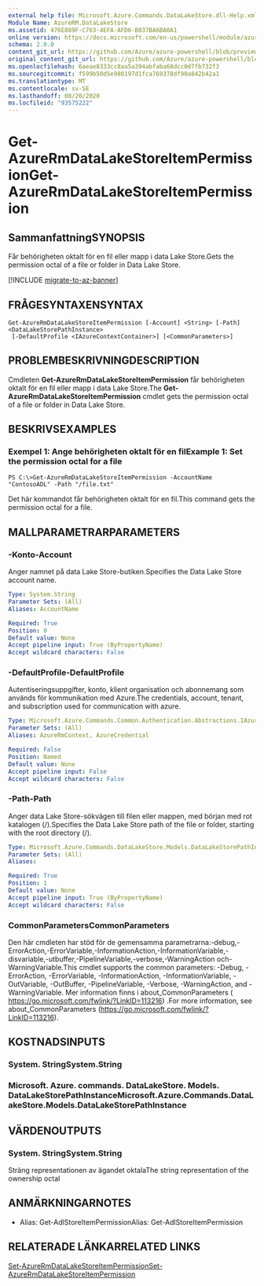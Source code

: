 ```yaml
---
external help file: Microsoft.Azure.Commands.DataLakeStore.dll-Help.xml
Module Name: AzureRM.DataLakeStore
ms.assetid: 476E889F-C763-4EFA-AFD6-B037BA6BA0A1
online version: https://docs.microsoft.com/en-us/powershell/module/azurerm.datalakestore/get-azurermdatalakestoreitempermission
schema: 2.0.0
content_git_url: https://github.com/Azure/azure-powershell/blob/preview/src/ResourceManager/DataLakeStore/Commands.DataLakeStore/help/Get-AzureRmDataLakeStoreItemPermission.md
original_content_git_url: https://github.com/Azure/azure-powershell/blob/preview/src/ResourceManager/DataLakeStore/Commands.DataLakeStore/help/Get-AzureRmDataLakeStoreItemPermission.md
ms.openlocfilehash: 6aeae8333cc8aa5a394abfaba68dcc0d7fb732f3
ms.sourcegitcommit: f599b50d5e980197d1fca769378df90a842b42a1
ms.translationtype: MT
ms.contentlocale: sv-SE
ms.lasthandoff: 08/20/2020
ms.locfileid: "93575222"
---
```

# <span data-ttu-id="5b98c-101">Get-AzureRmDataLakeStoreItemPermission</span><span class="sxs-lookup"><span data-stu-id="5b98c-101">Get-AzureRmDataLakeStoreItemPermission</span></span>

## <span data-ttu-id="5b98c-102">Sammanfattning</span><span class="sxs-lookup"><span data-stu-id="5b98c-102">SYNOPSIS</span></span>
<span data-ttu-id="5b98c-103">Får behörigheten oktalt för en fil eller mapp i data Lake Store.</span><span class="sxs-lookup"><span data-stu-id="5b98c-103">Gets the permission octal of a file or folder in Data Lake Store.</span></span>

[!INCLUDE [migrate-to-az-banner](../../includes/migrate-to-az-banner.md)]

## <span data-ttu-id="5b98c-104">FRÅGESYNTAXEN</span><span class="sxs-lookup"><span data-stu-id="5b98c-104">SYNTAX</span></span>

```
Get-AzureRmDataLakeStoreItemPermission [-Account] <String> [-Path] <DataLakeStorePathInstance>
 [-DefaultProfile <IAzureContextContainer>] [<CommonParameters>]
```

## <span data-ttu-id="5b98c-105">PROBLEMBESKRIVNING</span><span class="sxs-lookup"><span data-stu-id="5b98c-105">DESCRIPTION</span></span>
<span data-ttu-id="5b98c-106">Cmdleten **Get-AzureRmDataLakeStoreItemPermission** får behörigheten oktalt för en fil eller mapp i data Lake Store.</span><span class="sxs-lookup"><span data-stu-id="5b98c-106">The **Get-AzureRmDataLakeStoreItemPermission** cmdlet gets the permission octal of a file or folder in Data Lake Store.</span></span>

## <span data-ttu-id="5b98c-107">BESKRIVS</span><span class="sxs-lookup"><span data-stu-id="5b98c-107">EXAMPLES</span></span>

### <span data-ttu-id="5b98c-108">Exempel 1: Ange behörigheten oktalt för en fil</span><span class="sxs-lookup"><span data-stu-id="5b98c-108">Example 1: Set the permission octal for a file</span></span>
```
PS C:\>Get-AzureRmDataLakeStoreItemPermission -AccountName "ContosoADL" -Path "/file.txt"
```

<span data-ttu-id="5b98c-109">Det här kommandot får behörigheten oktalt för en fil.</span><span class="sxs-lookup"><span data-stu-id="5b98c-109">This command gets the permission octal for a file.</span></span>

## <span data-ttu-id="5b98c-110">MALLPARAMETRAR</span><span class="sxs-lookup"><span data-stu-id="5b98c-110">PARAMETERS</span></span>

### <span data-ttu-id="5b98c-111">-Konto</span><span class="sxs-lookup"><span data-stu-id="5b98c-111">-Account</span></span>
<span data-ttu-id="5b98c-112">Anger namnet på data Lake Store-butiken.</span><span class="sxs-lookup"><span data-stu-id="5b98c-112">Specifies the Data Lake Store account name.</span></span>

```yaml
Type: System.String
Parameter Sets: (All)
Aliases: AccountName

Required: True
Position: 0
Default value: None
Accept pipeline input: True (ByPropertyName)
Accept wildcard characters: False
```

### <span data-ttu-id="5b98c-113">-DefaultProfile</span><span class="sxs-lookup"><span data-stu-id="5b98c-113">-DefaultProfile</span></span>
<span data-ttu-id="5b98c-114">Autentiseringsuppgifter, konto, klient organisation och abonnemang som används för kommunikation med Azure.</span><span class="sxs-lookup"><span data-stu-id="5b98c-114">The credentials, account, tenant, and subscription used for communication with azure.</span></span>

```yaml
Type: Microsoft.Azure.Commands.Common.Authentication.Abstractions.IAzureContextContainer
Parameter Sets: (All)
Aliases: AzureRmContext, AzureCredential

Required: False
Position: Named
Default value: None
Accept pipeline input: False
Accept wildcard characters: False
```

### <span data-ttu-id="5b98c-115">-Path</span><span class="sxs-lookup"><span data-stu-id="5b98c-115">-Path</span></span>
<span data-ttu-id="5b98c-116">Anger data Lake Store-sökvägen till filen eller mappen, med början med rot katalogen (/).</span><span class="sxs-lookup"><span data-stu-id="5b98c-116">Specifies the Data Lake Store path of the file or folder, starting with the root directory (/).</span></span>

```yaml
Type: Microsoft.Azure.Commands.DataLakeStore.Models.DataLakeStorePathInstance
Parameter Sets: (All)
Aliases:

Required: True
Position: 1
Default value: None
Accept pipeline input: True (ByPropertyName)
Accept wildcard characters: False
```

### <span data-ttu-id="5b98c-117">CommonParameters</span><span class="sxs-lookup"><span data-stu-id="5b98c-117">CommonParameters</span></span>
<span data-ttu-id="5b98c-118">Den här cmdleten har stöd för de gemensamma parametrarna:-debug,-ErrorAction,-ErrorVariable,-InformationAction,-InformationVariable,-disvariable,-utbuffer,-PipelineVariable,-verbose,-WarningAction och-WarningVariable.</span><span class="sxs-lookup"><span data-stu-id="5b98c-118">This cmdlet supports the common parameters: -Debug, -ErrorAction, -ErrorVariable, -InformationAction, -InformationVariable, -OutVariable, -OutBuffer, -PipelineVariable, -Verbose, -WarningAction, and -WarningVariable.</span></span> <span data-ttu-id="5b98c-119">Mer information finns i about_CommonParameters ( https://go.microsoft.com/fwlink/?LinkID=113216) .</span><span class="sxs-lookup"><span data-stu-id="5b98c-119">For more information, see about_CommonParameters (https://go.microsoft.com/fwlink/?LinkID=113216).</span></span>

## <span data-ttu-id="5b98c-120">KOSTNADS</span><span class="sxs-lookup"><span data-stu-id="5b98c-120">INPUTS</span></span>

### <span data-ttu-id="5b98c-121">System. String</span><span class="sxs-lookup"><span data-stu-id="5b98c-121">System.String</span></span>

### <span data-ttu-id="5b98c-122">Microsoft. Azure. commands. DataLakeStore. Models. DataLakeStorePathInstance</span><span class="sxs-lookup"><span data-stu-id="5b98c-122">Microsoft.Azure.Commands.DataLakeStore.Models.DataLakeStorePathInstance</span></span>

## <span data-ttu-id="5b98c-123">VÄRDEN</span><span class="sxs-lookup"><span data-stu-id="5b98c-123">OUTPUTS</span></span>

### <span data-ttu-id="5b98c-124">System. String</span><span class="sxs-lookup"><span data-stu-id="5b98c-124">System.String</span></span>
<span data-ttu-id="5b98c-125">Sträng representationen av ägandet oktala</span><span class="sxs-lookup"><span data-stu-id="5b98c-125">The string representation of the ownership octal</span></span>

## <span data-ttu-id="5b98c-126">ANMÄRKNINGAR</span><span class="sxs-lookup"><span data-stu-id="5b98c-126">NOTES</span></span>
* <span data-ttu-id="5b98c-127">Alias: Get-AdlStoreItemPermission</span><span class="sxs-lookup"><span data-stu-id="5b98c-127">Alias: Get-AdlStoreItemPermission</span></span>

## <span data-ttu-id="5b98c-128">RELATERADE LÄNKAR</span><span class="sxs-lookup"><span data-stu-id="5b98c-128">RELATED LINKS</span></span>

[<span data-ttu-id="5b98c-129">Set-AzureRmDataLakeStoreItemPermission</span><span class="sxs-lookup"><span data-stu-id="5b98c-129">Set-AzureRmDataLakeStoreItemPermission</span></span>](./Set-AzureRmDataLakeStoreItemPermission.md)


